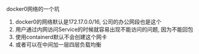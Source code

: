 docker0网络的一个坑

1. docker0的网络默认是172.17.0.0/16, 公司的办公网段也是这个
2. 用户通过内网访问Service的时候就容易出现不能访问的问题, 因为不能回包
3. 使用containerd默认不会创建这个网卡
4. 或者可以在中间加一层四层负载均衡



